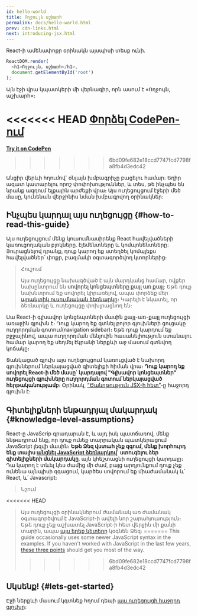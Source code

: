 ```yaml
---
id: hello-world
title: Ողջույն աշխարհ
permalink: docs/hello-world.html
prev: cdn-links.html
next: introducing-jsx.html
---
```


React-ի ամենափոքր օրինակն այսպիսի տեսք ունի.

```js
ReactDOM.render(
  <h1>Ողջույն, աշխարհ</h1>,
  document.getElementById('root')
);
```

Այն էջի վրա կպատկերի մի վերնագիր, որն ասում է «Ողջույն, աշխարհ»։

<<<<<<< HEAD
[Փորձել CodePen-ում](codepen://hello-world)
=======
**[Try it on CodePen](https://codepen.io/gaearon/pen/rrpgNB?editors=1010)**
>>>>>>> 6bd09fe682e18ccd7747fcd7798fa8fb4d3edc42

Անցիր վերևի հղումով\` օնլայն խմբագրիչը բացելու համար։ Եղիր ազատ կատարելու որոշ փոփոխություններ, և տես, թե ինչպես են նրանք ազդում ելքային արժեքի վրա։ Այս ուղեցույցում էջերի մեծ մասը, կունենան վերջինիս նման խմբագրվող օրինակներ։

## Ինչպես կարդալ այս ուղեցույցը {#how-to-read-this-guide}

Այս ուղեցույցում մենք կուսումնասիրենք React հավելվածների կառուցողական բլոկները. էլեմենտները և կոմպոնենտները։ Յուրացնելով դրանք, դուք կարող եք ստեղծել կոմպլեքս հավելվածներ\` փոքր, բազմակի օգտագործվող կտորներից։

>Հուշում
>
>Այս ուղեցույցը նախագծված է այն մարդկանց համար, ովքեր նախընտրում են **սովորել կոնցեպտները քայլ առ քայլ**։ Եթե դուք նախնտրում եք սովորել կիրառելով, ապա փորձեք մեր [պրակտիկ ուսումնական ձեռնարկը](/tutorial/tutorial.html)։ Կարելի է նկատել, որ ձեռնարկը և ուղեցույցը փոխլրացնող են։

Սա React-ի գլխավոր կոնցեպտների մասին քայլ-առ-քայլ ուղեցույցի առաջին գլուխն է։ Դուք կարող եք գտնել բոլոր գլուխների ցուցակը ուղղորդման գոտում(navigation sidebar)։ Եթե դուք կարդում եք բջջայինով, ապա ուղղորդման մենյուին հասանելիություն ստանալու համար կարող եք սեղմել էկրանի ներքևի աջ մասում գտնվող կոճակը։

Ցանկացած գլուխ այս ուղեցույցում կառուցված է նախորդ գլուխներում ներկայացված գիտելիքի հիման վրա։ **Դուք կարող եք սովորել React-ի մեծ մասը\` կարդալով "Գլխավոր կոնցեպտներ" ուղեցույցի գլուխները ուղղորդման գոտում ներկայացված հերթականությամբ**։ Օրինակ, [“Ծանոթություն JSX-ի հետ”](/docs/introducing-jsx.html)-ը հաջորդ գլուխն է։

## Գիտելիքների ենթադրյալ մակարդակ {#knowledge-level-assumptions}

React-ը JavaScrip գրադարան է, և այդ իսկ պատճառով, մենք ենթադրում ենք, որ դուք ունեք տարրական պատկերացում JavaScript լեզվի մասին։ **Եթե Ձեզ վստահ չեք զգում, մենք խորհուրդ ենք տալիս [անցնել JavaScript ձեռնարկով](https://developer.mozilla.org/en-US/docs/Web/JavaScript/A_re-introduction_to_JavaScript)\` ստուգելու ձեր գիտելիքների մակարդակը**. այն կհեշտացնի ուղեցույցի կարդալը։ Դա կարող է տևել կես ժամից մի ժամ, բայց արդյունքում դուք չեք ունենա այնպիսի զգացում, կարծես սովորում եք միաժամանակ և՛ React, և՛ Javascript։

>Նշում
>
<<<<<<< HEAD
>Այս ուղեցույցի օրինակներում ժամանակ առ ժամանակ օգտագործվում է JavaScript-ի ավելի նոր շարահյուսություն։ Եթե դուք չեք աշխատել JavaScript-ի հետ վերջին մի քանի տարին, ապա [այս երեք կետերը](https://gist.github.com/gaearon/683e676101005de0add59e8bb345340c) կօգնեն Ձեզ։
=======
>This guide occasionally uses some newer JavaScript syntax in the examples. If you haven't worked with JavaScript in the last few years, [these three points](https://gist.github.com/gaearon/683e676101005de0add59e8bb345340c) should get you most of the way.
>>>>>>> 6bd09fe682e18ccd7747fcd7798fa8fb4d3edc42


## Սկսենք! {#lets-get-started}

Էջի ներքևի մասում կգտնեք հղում դեպի [այս ուղեցույցի հաջորդ գլուխը](/docs/introducing-jsx.html)։
